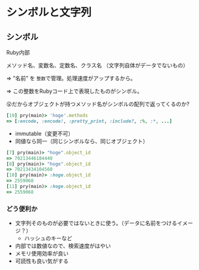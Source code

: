 # シンボルと文字列



## シンボル

Ruby内部

メソッド名、変数名、定数名、クラス名  （文字列自体がデータでないもの）

=> ”名前” を `整数`で管理。処理速度がアップするから。

=> この整数をRubyコード上で表現したものがシンボル。

😮だからオブジェクトが持つメソッド名がシンボルの配列で返ってくるのか?

```ruby
[19] pry(main)> 'hoge'.methods
=> [:encode, :encode!, :pretty_print, :include?, :%, :*, ...]
```

- immutable（変更不可）
- 同値なら同一（同じシンボルなら、同じオブジェクト）

```ruby
[7] pry(main)> "hoge".object_id
=> 70213446184440
[8] pry(main)> "hoge".object_id
=> 70213434104560
[10] pry(main)> :hoge.object_id
=> 2559068
[11] pry(main)> :hoge.object_id
=> 2559068
```

### どう便利か

- 文字列そのものが必要ではないときに使う。（データに名前をつけるイメージ？）
  - ハッシュのキーなど
- 内部では数値なので、検索速度がはやい
- メモリ使用効率が良い
- 可読性も良い気がする

